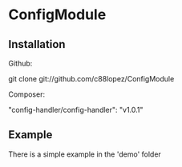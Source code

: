 ConfigModule
============

Installation
------------

Github:

git clone git://github.com/c88lopez/ConfigModule

Composer:

"config-handler/config-handler": "v1.0.1"

Example
-------

There is a simple example in the 'demo' folder